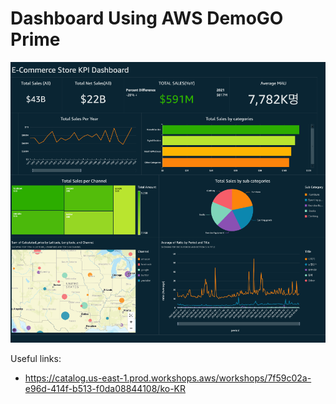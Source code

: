 # Dashboard Using AWS DemoGO Prime

![The Dashboard with QuickSight](./screenshots/quicksight_mysql_dashboard.png)

Useful links:
- https://catalog.us-east-1.prod.workshops.aws/workshops/7f59c02a-e96d-414f-b513-f0da08844108/ko-KR
